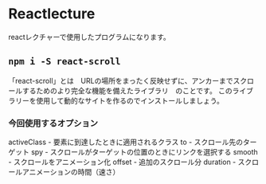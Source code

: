 # Reactlecture
reactレクチャーで使用したプログラムになります。

## `npm i -S react-scroll`
「react-scroll」とは　URLの場所をまったく反映せずに、アンカーまでスクロールするためのより完全な機能を備えたライブラリ　のことです。
このライブラリーを使用して動的なサイトを作るのでインストールしましょう。

### 今回使用するオプション
  activeClass   - 要素に到達したときに適用されるクラス
  to            - スクロール先のターゲット
  spy           - スクロールがターゲットの位置のときにリンクを選択する
  smooth        - スクロールをアニメーション化
  offset        - 追加のスクロール分
  duration      - スクロールアニメーションの時間（速さ）

